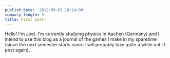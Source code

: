 ```yaml
---
publish_date: '2012-09-01 18:24:00'
summary_length: 3
title: First post!
---
```

Hello! I'm Joel. I'm currently studying physics in Aachen (Germany) and I intend to use this blog as a journal of the games I make in my sparetime (since the next semester starts soon it will probably take quite a while until I post again).